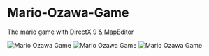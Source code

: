 Mario-Ozawa-Game
================

The mario game with DirectX 9 &amp; MapEditor

![](https://cloud.githubusercontent.com/assets/10323871/5602424/4942efa0-9301-11e4-9fd8-59be5b1b3da8.jpg "Mario Ozawa Game")
![](https://cloud.githubusercontent.com/assets/10323871/5602425/498079ba-9301-11e4-9862-29ee40540ebf.jpg "Mario Ozawa Game")
![](https://cloud.githubusercontent.com/assets/10323871/5602426/49be0cee-9301-11e4-89b9-d8db93576942.jpg "Mario Ozawa Game")
